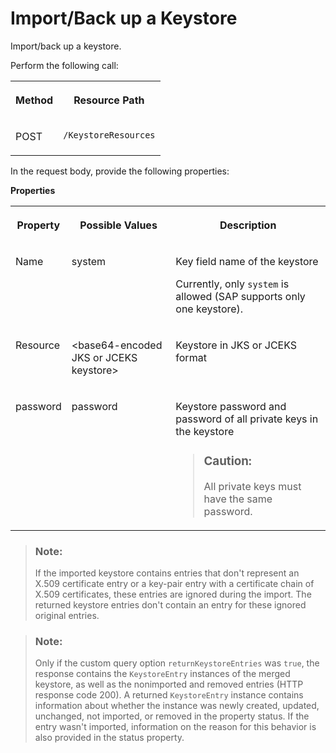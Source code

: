 <!-- loiobcff8523ff08469396674e51f4a688e2 -->

# Import/Back up a Keystore

Import/back up a keystore.



Perform the following call:


<table>
<tr>
<th valign="top">

Method



</th>
<th valign="top">

Resource Path



</th>
</tr>
<tr>
<td valign="top">

POST



</td>
<td valign="top">

 `/KeystoreResources` 



</td>
</tr>
</table>

In the request body, provide the following properties:

**Properties**


<table>
<tr>
<th valign="top">

Property



</th>
<th valign="top">

Possible Values



</th>
<th valign="top">

Description



</th>
</tr>
<tr>
<td valign="top">

Name



</td>
<td valign="top">

system



</td>
<td valign="top">

Key field name of the keystore

Currently, only `system` is allowed \(SAP supports only one keystore\).



</td>
</tr>
<tr>
<td valign="top">

Resource



</td>
<td valign="top">

<base64-encoded JKS or JCEKS keystore\>



</td>
<td valign="top">

Keystore in JKS or JCEKS format



</td>
</tr>
<tr>
<td valign="top">

password



</td>
<td valign="top">

password



</td>
<td valign="top">

Keystore password and password of all private keys in the keystore

> ### Caution:  
> All private keys must have the same password.



</td>
</tr>
</table>

> ### Note:  
> If the imported keystore contains entries that don't represent an X.509 certificate entry or a key-pair entry with a certificate chain of X.509 certificates, these entries are ignored during the import. The returned keystore entries don't contain an entry for these ignored original entries.

> ### Note:  
> Only if the custom query option `returnKeystoreEntries` was `true`, the response contains the `KeystoreEntry` instances of the merged keystore, as well as the nonimported and removed entries \(HTTP response code 200\). A returned `KeystoreEntry` instance contains information about whether the instance was newly created, updated, unchanged, not imported, or removed in the property status. If the entry wasn't imported, information on the reason for this behavior is also provided in the status property.

